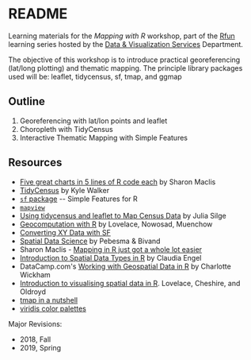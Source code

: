 # README

Learning materials for the *Mapping with R* workshop, part of the [Rfun](https://rfun.library.duke.edu/) learning series hosted by the [Data & Visualization Services](https://library.duke.edu/data/) Department.

The objective of this workshop is to introduce practical georeferencing (lat/long plotting) and thematic mapping.  The principle library packages used will be:  leaflet, tidycensus, sf, tmap, and ggmap


## Outline
1. Georeferencing with lat/lon points and leaflet
1. Choropleth with TidyCensus
1. Interactive Thematic Mapping with Simple Features


## Resources

- [Five great charts in 5 lines of R code each](https://www.r-bloggers.com/five-great-charts-in-5-lines-of-r-code-each/) by Sharon Maclis
- [TidyCensus](https://walkerke.github.io/tidycensus/) by Kyle Walker
- [`sf` package](https://r-spatial.github.io/sf/) -- Simple Features for R
- [`mapview`](https://r-spatial.github.io/mapview/)
- [Using tidycensus and leaflet to Map Census Data](https://juliasilge.com/blog/using-tidycensus/) by Julia Silge
- [Geocomputation with R](https://geocompr.robinlovelace.net/) by Lovelace, Nowosad, Muenchow
- [Converting XY Data with SF](https://ryanpeek.github.io/2017-08-03-converting-XY-data-with-sf-package/)
- [Spatial Data Science](https://keen-swartz-3146c4.netlify.com/) by Pebesma & Bivand
- Sharon Maclis - [Mapping in R just got a whole lot easier](https://www.computerworld.com/article/3175623/data-analytics/mapping-in-r-just-got-a-whole-lot-easier.html)
- [Introduction to Spatial Data Types in R](https://cengel.github.io/rspatial/2_spDataTypes.nb.html#how-to-do-this-in-sf) by Claudia Engel
- DataCamp.com's [Working with Geospatial Data in R](https://www.datacamp.com/courses/working-with-geospatial-data-in-r) by Charlotte Wickham
- [Introduction to visualising spatial data in R](https://cran.r-project.org/doc/contrib/intro-spatial-rl.pdf). Lovelace, Cheshire, and Oldroyd
- [tmap in a nutshell](https://cran.r-project.org/web/packages/tmap/vignettes/tmap-nutshell.html)
- [viridis color palettes](https://cran.r-project.org/web/packages/viridis/vignettes/intro-to-viridis.html)

Major Revisions:  

- 2018, Fall
- 2019, Spring

